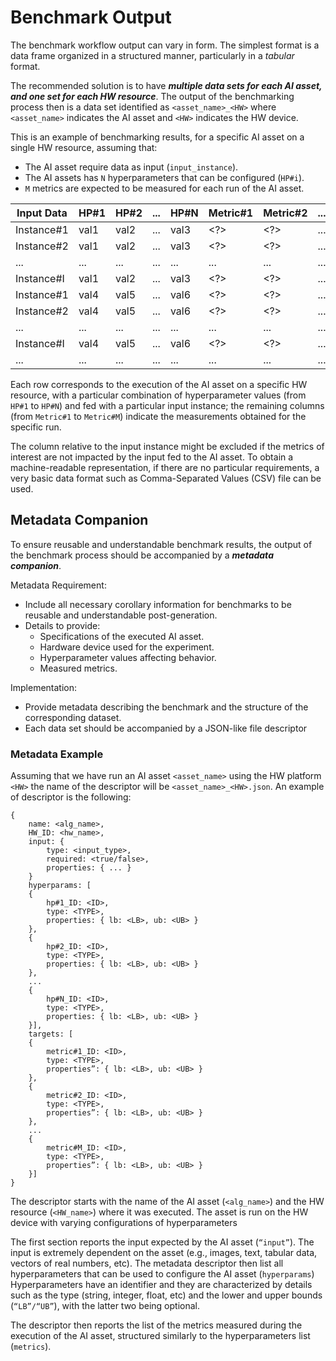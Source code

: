 # Benchmark Output

The benchmark workflow output can vary in form.  The simplest format is a data
frame organized in a structured manner, particularly in a _tabular_ format.

The recommended solution is to have ***multiple data sets for each AI asset, and
one set for each HW resource***.
The output of the benchmarking process then is a data set identified as
  ```<asset_name>_<HW>``` where ```<asset_name>``` indicates the AI asset and
```<HW>``` indicates the HW device.

This is an example of benchmarking results, for a specific AI asset on a single
HW resource, assuming that:
- The AI asset require data as input (```input_instance```).
- The AI assets has ```N``` hyperparameters that can be configured (```HP#i```).
- ```M``` metrics are expected to be measured for each run of the AI asset.

|Input Data |HP#1 |HP#2 | ... |HP#N |Metric#1 |Metric#2 | ... |Metric#M |
|-----------|-----|-----|-----|-----|-------- |---------|-----|---------|
|Instance#1 |val1 |val2 | ... |val3 |   <?>   |   <?>   | ... |   <?>   |
|Instance#2 |val1 |val2 | ... |val3 |   <?>   |   <?>   | ... |   <?>   |
|    ...    | ... | ... | ... | ... |   ...   |   ...   | ... |   ...   |
|Instance#I |val1 |val2 | ... |val3 |   <?>   |   <?>   | ... |   <?>   |
|Instance#1 |val4 |val5 | ... |val6 |   <?>   |   <?>   | ... |   <?>   |
|Instance#2 |val4 |val5 | ... |val6 |   <?>   |   <?>   | ... |   <?>   |
|    ...    | ... | ... | ... | ... |   ...   |   ...   | ... |   ...   |
|Instance#I |val4 |val5 | ... |val6 |   <?>   |   <?>   | ... |   <?>   |
|    ...    | ... | ... | ... | ... |   ...   |   ...   | ... |   ...   |

Each row corresponds to the execution of the AI asset on a specific HW
  resource, with a particular combination of hyperparameter values (from
```HP#1``` to ```HP#N```) and fed with a particular input instance; the
remaining columns (from ```Metric#1``` to ```Metric#M```) indicate the
measurements obtained for the specific run.

The column relative to the input instance might be excluded if the metrics of
interest are not impacted by the input fed to the AI asset.  To obtain a
machine-readable representation, if there are no particular requirements, a very
basic data format such as Comma-Separated Values (CSV) file can be used.

## Metadata Companion 

To ensure reusable and understandable benchmark results, the output of the
benchmark process should be accompanied by a ***metadata companion***.

Metadata Requirement:
- Include all necessary corollary information for benchmarks to be reusable
  and understandable post-generation.
- Details to provide:
    - Specifications of the executed AI asset.
    - Hardware device used for the experiment.
    - Hyperparameter values affecting behavior.
    - Measured metrics.

Implementation:
- Provide metadata describing the benchmark and the structure of the
  corresponding dataset.
- Each data set should be accompanied by a JSON-like file descriptor

### Metadata Example

Assuming that we have run an AI asset ```<asset_name>```  using the HW platform
```<HW>```  the name of the descriptor will be ```<asset_name>_<HW>.json```.  An
example of descriptor is the following:

```
{
    name: <alg_name>, 
    HW_ID: <hw_name>, 
    input: {
        type: <input_type>,
        required: <true/false>, 
        properties: { ... }
    }
    hyperparams: [ 
    {
        hp#1_ID: <ID>,
        type: <TYPE>, 
        properties: { lb: <LB>, ub: <UB> }
    }, 
    {
        hp#2_ID: <ID>, 
        type: <TYPE>, 
        properties: { lb: <LB>, ub: <UB> }
    },
    ...   
    {
        hp#N_ID: <ID>, 
        type: <TYPE>, 
        properties: { lb: <LB>, ub: <UB> }
    }], 
	targets: [ 
    {
        metric#1_ID: <ID>, 
        type: <TYPE>, 
        properties”: { lb: <LB>, ub: <UB> }
    }, 
    {
        metric#2_ID: <ID>, 
        type: <TYPE>, 
        properties”: { lb: <LB>, ub: <UB> }
    },
    ... 
    {
        metric#M_ID: <ID>, 
        type: <TYPE>, 
        properties”: { lb: <LB>, ub: <UB> }
    }]
}
```

The descriptor starts with the name of the AI asset (```<alg_name>```) and the
HW resource (```<HW_name>```) where it was executed.  The asset is run on the HW
device with varying configurations of hyperparameters 

The first section reports the input expected by the AI asset (```“input”```).
The input is extremely dependent on the asset (e.g., images, text, tabular data,
vectors of real numbers, etc). The metadata descriptor then list all
hyperparameters that can be used to configure the AI asset (```hyperparams```)
Hyperparameters have an identifier and they are characterized by details such as
the type (string, integer, float, etc) and the lower and upper bounds
(```“LB”/“UB”```), with the latter two being optional.  

The descriptor then reports the list of the metrics measured during the
execution of the AI asset, structured similarly to the hyperparameters list
(```metrics```).



